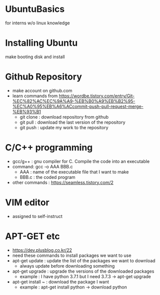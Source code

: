 # UbuntuBasics
for interns w/o linux knowledge

# Installing Ubuntu

make booting disk and install

# Github Repository
- make account on github.com
- learn commands from https://wordbe.tistory.com/entry/Git-%EC%82%AC%EC%9A%A9-%EB%B0%A9%EB%B2%95-%EC%A0%95%EB%A6%ACcommit-push-pull-request-merge-%EB%93%B1
  - git clone : download repository from github
  - git pull : download the last version of the repository
  - git push : update my work to the repository

# C/C++ programming
- gcc/g++ : gnu compiler for C. Compile the code into an executable
- command: gcc -o AAA BBB.c
  - AAA : name of the executable file that I want to make
  - BBB.c : the coded program
- other commands : https://seamless.tistory.com/2

# VIM editor
- assigned to self-instruct

# APT-GET etc
- https://dev.plusblog.co.kr/22
- need these commands to install packages we want to use
- apt-get update : update the list of the packages we want to download
  - always update before downloading something
- apt-get upgrade : upgrade the versions of the downloaded packages
  - example : I have python 3.7.1 but I need 3.7.3 -> apt-get upgrade
- apt-get install ~ : download the package I want
  - example : apt-get install python -> download python
